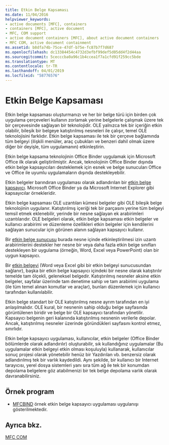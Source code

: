 ```yaml
---
title: Etkin Belge Kapsaması
ms.date: 11/04/2016
helpviewer_keywords:
- active documents [MFC], containers
- containers [MFC], active document
- MFC, COM support
- active document containers [MFC], about active document containers
- MFC COM, active document containment
ms.assetid: b8dfa74b-75ce-47df-b75e-fc87b7f7d687
ms.openlocfilehash: dc13384454c4732d3efbf99def5d05dd4f2d44aa
ms.sourcegitcommit: 5cecccba0a96c1b4ccea1f7a1cfd91f259cc5bde
ms.translationtype: MT
ms.contentlocale: tr-TR
ms.lasthandoff: 04/01/2019
ms.locfileid: "58776576"
---
```

# <a name="active-document-containment"></a>Etkin Belge Kapsaması

Etkin belge kapsaması oluşturmanızı ve her bir belge türü için birden çok uygulama çerçeveleri kullanın zorlamak yerine belgelerle çalışmak üzere tek bir çerçevesinde sağlayan bir teknolojidir. OLE yalnızca tek bir içeriğin etkin olabilir, bileşik bir belgeye katıştırılmış nesneleri ile çalışır, temel OLE teknolojisini farklıdır. Etkin belge kapsaması ile tek bir çerçeve bağlamında tüm belgeyi (ilişkili menüler, araç çubukları ve benzeri dahil olmak üzere diğer bir deyişle, tüm uygulamanın) etkinleştirin.

Etkin belge kapsama teknolojinin Office Binder uygulamak için Microsoft Office ilk olarak geliştirilmiştir. Ancak, teknolojinin Office Binder dışında etkin belge kapsayıcıları desteklemek için esnek ve belge sunucuları Office ve Office ile uyumlu uygulamaların dışında destekleyebilir.

Etkin belgeler barındıran uygulaması olarak adlandırılan bir [etkin belge kapsayıcı](../mfc/active-document-containers.md). Microsoft Office Binder ya da Microsoft Internet Explorer gibi kapsayıcılar örnekleridir.

Etkin belge kapsaması OLE uzantıları kümesi belgeler gibi OLE bileşik belge teknolojinin uygulanır. Katıştırılmış içeriği tek bir parçasını yerine tüm belgeyi temsil etmek eklenebilir, yerinde bir nesne sağlayan ek arabirimleri uzantılarıdır. OLE belgeleri olarak, etkin belge kapsaması etkin belgeler ve kullanıcı arabirimi ve düzenleme özellikleri etkin belgeler için kendilerini sağlayan sunucular için görünen alanın sağlayan kapsayıcı kullanır.

Bir [etkin belge sunucusu](../mfc/active-document-servers.md) burada nesne içinde etkinleştirilmesi izin uzantı arabirimlerini destekler her nesne bir veya daha fazla etkin belge sınıfları destekleyen bir uygulama (örneğin, Word, Excel veya PowerPoint) olan bir uygun kapsayıcı.

Bir [etkin belgeyi](../mfc/active-documents.md) (Word veya Excel gibi bir etkin belgeyi sunucusundan sağlanır), başka bir etkin belge kapsayıcı içindeki bir nesne olarak katıştırılır temelde tam ölçekli, geleneksel belgedir. Katıştırılmış nesneler aksine etkin belgeler, sayfalar üzerinde tam denetime sahip ve tam arabirimi uygulama (ile tüm temel alınan komutlar ve araçlar), bunları düzenlemek için kullanıcı tarafından kullanılabilir.

Etkin belge standart bir OLE katıştırılmış nesne ayrım tarafından en iyi anlaşılmalıdır. OLE kural, bir nesnenin sahip olduğu belge sayfasında görüntülenen biridir ve belge bir OLE kapsayıcı tarafından yönetilir. Kapsayıcı belgenin geri kalanında katıştırılmış nesnenin verilerle depolar. Ancak, katıştırılmış nesneler üzerinde göründükleri sayfasını kontrol etmez, sınırlıdır.

Etkin belge kapsayıcı uygulaması, kullanıcılar, etkin belgeler (Office Binder bölümlerde olarak adlandırılır) oluşturabilir, sık kullandığınız uygulamalar (Bu uygulamalar etkin belgeyi etkin olması koşuluyla) kullanarak, kullanıcılar sonuç projesi olarak yönetebilir henüz bir Yazdırılan vb. benzersiz olarak adlandırılmış tek bir varlık kaydedildi. Aynı şekilde, bir kullanıcı bir Internet tarayıcısı, yerel dosya sistemleri yanı sıra tüm ağ ile tek bir konumdan depolama belgelere göz atabilmenizi bir tek belge depolama varlık olarak davranabilirsiniz.

## <a name="sample-programs"></a>Örnek program

- [MFCBIND](../overview/visual-cpp-samples.md) örnek etkin belge kapsayıcı uygulaması uygulanışı gösterilmektedir.

## <a name="see-also"></a>Ayrıca bkz.

[MFC COM](../mfc/mfc-com.md)
